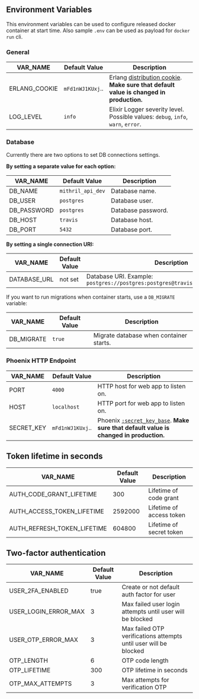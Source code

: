 ## Environment Variables

This environment variables can be used to configure released docker container at start time.
Also sample `.env` can be used as payload for `docker run` cli.

### General

| VAR_NAME      | Default Value           | Description |
| ------------- | ----------------------- | ----------- |
| ERLANG_COOKIE | `mFd1nWJ1KUxj`.. | Erlang [distribution cookie](http://erlang.org/doc/reference_manual/distributed.html). **Make sure that default value is changed in production.** |
| LOG_LEVEL     | `info` | Elixir Logger severity level. Possible values: `debug`, `info`, `warn`, `error`. |

### Database

Currently there are two options to set DB connections settings.

**By setting a separate value for each option:**

| VAR_NAME      | Default Value | Description |
| ------------- | ------------- | ----------- |
| DB_NAME       | `mithril_api_dev` | Database name. |
| DB_USER       | `postgres`    | Database user. |
| DB_PASSWORD   | `postgres`    | Database password. |
| DB_HOST       | `travis`      | Database host. |
| DB_PORT       | `5432`        | Database port. |

**By setting a single connection URI:**

| VAR_NAME      | Default Value | Description |
| ------------- | ------------- | ----------- |
| DATABASE_URL  | not set       | Database URI. Example: `postgres://postgres:postgres@travis:5432/mithril_api_dev` |

If you want to run migrations when container starts, use a `DB_MIGRATE` variable:

| VAR_NAME      | Default Value | Description |
| ------------- | ------------- | ----------- |
| DB_MIGRATE    | `true`        | Migrate database when container starts. |

### Phoenix HTTP Endpoint

| VAR_NAME      | Default Value | Description |
| ------------- | ------------- | ----------- |
| PORT          | `4000`        | HTTP host for web app to listen on. |
| HOST          | `localhost`   | HTTP port for web app to listen on. |
| SECRET_KEY    | `mFd1nWJ1KUxj`.. | Phoenix [`:secret_key_base`](https://hexdocs.pm/phoenix/Phoenix.Endpoint.html). **Make sure that default value is changed in production.** |

## Token lifetime in seconds

| VAR_NAME                    | Default Value    | Description              |
| --------------------------- | ---------------- | ------------------------ |
| AUTH_CODE_GRANT_LIFETIME    | 300              | Lifetime of code grant   |
| AUTH_ACCESS_TOKEN_LIFETIME  | 2592000          | Lifetime of access token |
| AUTH_REFRESH_TOKEN_LIFETIME | 604800           | Lifetime of secret token |

## Two-factor authentication

| VAR_NAME              | Default Value  | Description              |
| --------------------- | -------------- | ------------------------ |
| USER_2FA_ENABLED      | true           | Create or not default auth factor for user|
| USER_LOGIN_ERROR_MAX  | 3              | Max failed user login attempts until user will be blocked |
| USER_OTP_ERROR_MAX    | 3              | Max failed OTP verifications attempts until user will be blocked |
| OTP_LENGTH            | 6              | OTP code length |
| OTP_LIFETIME          | 300            | OTP lifetime in seconds |
| OTP_MAX_ATTEMPTS      | 3              | Max attempts for verification OTP |